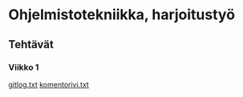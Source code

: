 # Ohjelmistotekniikka, harjoitustyö
## Tehtävät
### Viikko 1

[gitlog.txt](https://github.com/ihqminna/ot-harjoitustyo/blob/master/laskarit/viikko1/gitlog.txt)
[komentorivi.txt](https://github.com/ihqminna/ot-harjoitustyo/blob/master/laskarit/viikko1/komentorivi.txt)
